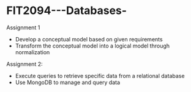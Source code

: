 # FIT2094---Databases-

Assignment 1
- Develop a conceptual model based on given requirements
- Transform the conceptual model into a logical model through normalization
  
Assignment 2:
- Execute queries to retrieve specific data from a relational database
- Use MongoDB to manage and query data
